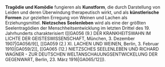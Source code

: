 
**Tragödie und Komödie** fungieren als **Kunstform**, die durch Darstellung von Leiden und deren Überwindung therapeutisch wirkt, und als **künstlerische Formen** zur gezielten Erregung von Weinen und Lachen als Erziehungsmittel. **Nietzsches Seelenleben** wird als eine der größten Seelentragödien der Menschheitsentwicklung im letzten Drittel des 19. Jahrhunderts charakterisiert ([[GA056 (9.) DER KRANKHEITSWAHN IM LICHTE DER GEISTESWISSENSCHAFT, München, 3. Dezember 1907|GA056/9]], [[GA059 (2.) XI. LACHEN UND WEINEN, Berlin, 3. Februar 1910|GA059/2]], [[GA065 (12.) NIETZSCHES SEELENLEBEN UND RICHARD WAGNER - ZUR DEUTSCHEN WELTANSCHAUUNGSENTWICKELUNG DER GEGENWART, Berlin, 23. März 1916|GA065/12]]).
